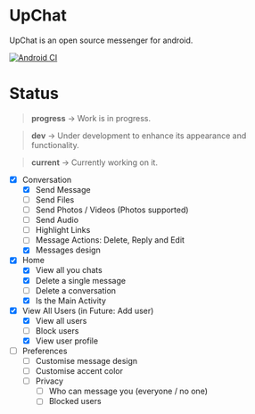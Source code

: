 # UpChat

UpChat is an open source messenger for android.

[![Android CI](https://github.com/ARCOOON/UpChat/actions/workflows/android.yml/badge.svg?branch=main)](https://github.com/ARCOOON/UpChat/actions/workflows/android.yml)

# Status

> **progress** -> Work is in progress.

> **dev** -> Under development to enhance its appearance and functionality.

> **current** -> Currently working on it.

- [x] Conversation
	- [x] Send Message
	- [ ] Send Files
	- [ ] Send Photos / Videos (Photos supported)
	- [ ] Send Audio
	- [ ] Highlight Links
	- [ ] Message Actions: Delete, Reply and Edit
	- [x] Messages design

- [x] Home
	- [x] View all you chats
	- [x] Delete a single message
	- [ ] Delete a conversation 
	- [x] Is the Main Activity

- [x] View All Users (in Future: Add user)
	- [x] View all users
	- [ ] Block users
	- [x] View user profile

- [ ] Preferences
	- [ ] Customise message design
	- [ ] Customise accent color
	- [ ] Privacy
		- [ ] Who can message you (everyone / no one)
		- [ ] Blocked users
